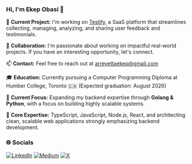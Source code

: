 ### Hi, I'm **Ekep Obasi** 👋
  
🔭 **Current Project:** I'm working on [Testify](https://testify.cool), a SaaS platform that streamlines collecting, managing, analyzing, and sharing user feedback and testimonials.

👯 **Collaboration:** I'm passionate about working on impactful real-world projects. If you have an interesting opportunity, let's connect.

📫 **Contact:** Feel free to reach out at arreyettaekep@gmail.com

🎓 **Education:** Currently pursuing a Computer Programming Diploma at Humber College, Toronto 🇨🇦 (Expected graduation: August 2026)

🌱 **Current Focus:** Expanding my backend expertise through **Golang & Python**, with a focus on building highly scalable systems.

💬 **Core Expertise:** TypeScript, JavaScript, Node.js, React, and architecting clean, scalable web applications strongly emphasizing backend development.

### 🌐 Socials
[![LinkedIn](https://img.shields.io/badge/LinkedIn-%230077B5.svg?logo=linkedin&logoColor=white)](https://linkedin.com/in/https://www.linkedin.com/in/arrey-etta) [![Medium](https://img.shields.io/badge/Medium-12100E?logo=medium&logoColor=white)](https://medium.com/@https://medium.com/@arreyettaekep) [![X](https://img.shields.io/badge/X-black.svg?logo=X&logoColor=white)](https://x.com/https://twitter.com/ArreyEkep)
